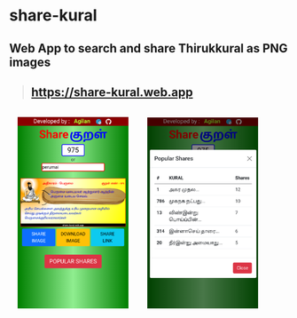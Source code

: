 # share-kural
## Web App to search and share Thirukkural as PNG images
>## https://share-kural.web.app

<p>
<img src="/screen1.png" width=200 style="margin:15px">
<img src="/screen2.png" width=200 style="margin:15px">
</p>